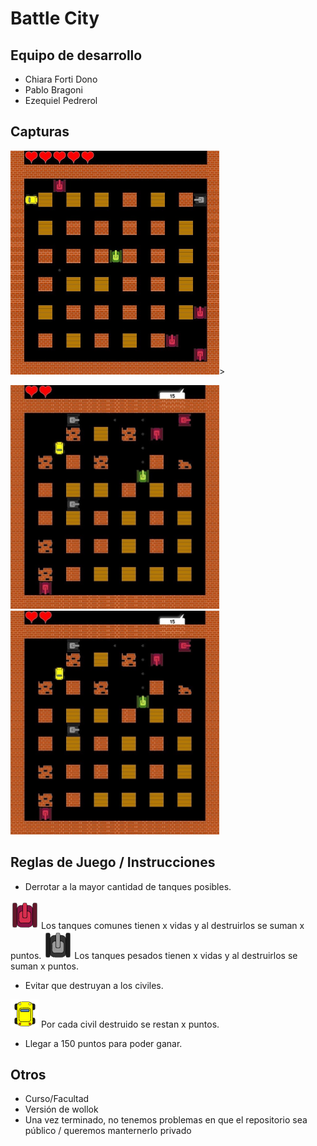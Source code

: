 # Battle City

## Equipo de desarrollo

- Chiara Forti Dono
- Pablo Bragoni
- Ezequiel Pedrerol

## Capturas

<img src="assets/screenshot_0.jpg" height="358" width="334">>

<img src="assets/screenshot_1.jpg" height="358" width="334">

<img src="assets/screenshot_1.jpg" height="358" width="334">


## Reglas de Juego / Instrucciones


- Derrotar a la mayor cantidad de tanques posibles.

<img src="assets/normal_arriba.png">
Los tanques comunes tienen x vidas y al destruirlos se suman x puntos.


<img src="assets/pesado_arriba.png">
Los tanques pesados tienen x vidas y al destruirlos se suman x puntos.


- Evitar que destruyan a los civiles.


<img src="assets/civil_arriba.png">
Por cada civil destruido se restan x puntos.


- Llegar a 150 puntos para poder ganar.


## Otros

- Curso/Facultad
- Versión de wollok
- Una vez terminado, no tenemos problemas en que el repositorio sea público / queremos manternerlo privado
